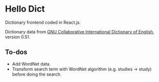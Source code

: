 # Hello Dict

Dictionary frontend coded in React.js.

Dictionary data from [GNU Collaborative International Dictionary of English](https://gcide.gnu.org.ua/), version 0.51.

## To-dos

* Add WordNet data.
* Transform search term with WordNet algorithm (e.g. studies -> study) before doing the search.